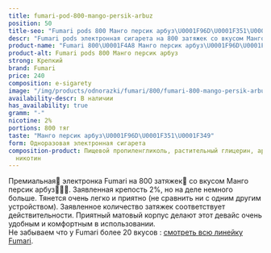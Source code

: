 ```yaml
---
title: fumari-pod-800-mango-persik-arbuz
position: 50
title-seo: "Fumari pods 800 Манго персик арбуз\U0001F96D\U0001F351\U0001F349"
descr: "Fumari pods электронная сигарета на 800 затяжек со вкусом Манго персик арбуз\U0001F96D\U0001F351\U0001F349"
product-name: "Fumari 800\U0001F4A8 Манго персик арбуз\U0001F96D\U0001F351\U0001F349"
product-alt: Fumari pods 800 Манго персик арбуз
strong: Крепкий
brand: Fumari
price: 240
composition: e-sigarety
image: "/img/products/odnorazki/fumari/800/fumari-800-mango-persik-arbuz.png"
availability-descr: В наличии
has_availability: true
gramm: "-"
nicotine: 2%
portions: 800 тяг
taste: "Манго персик арбуз\U0001F96D\U0001F351\U0001F349"
form: Одноразовая электронная сигарета
composition-product: Пищевой пропиленгликоль, растительный глицерин, ароматизатор,
  никотин
---
```


Премиальная🥇 электронка Fumari на 800 затяжек💨 со вкусом Манго персик арбуз🥭🍑🍉. Заявленная крепость 2%, но на деле немного больше. Тянется очень легко и приятно (не сравнить ни с одним другим устройством). Заявленное количество затяжек соответствует действительности. Приятный матовый корпус делают этот девайс очень удобным и комфортным в использовании.<br>
Не забываем что у Fumari более 20 вкусов : [смотреть всю линейку Fumari](/fumari).